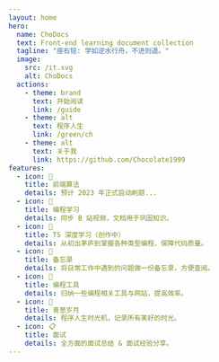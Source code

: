 ```yaml
---
layout: home
hero:
  name: ChoDocs
  text: Front-end learning document collection
  tagline: "座右铭: 学如逆水行舟，不进则退。"
  image:
    src: /it.svg
    alt: ChoDocs
  actions:
    - theme: brand
      text: 开始阅读
      link: /guide
    - theme: alt
      text: 程序人生
      link: /green/ch
    - theme: alt
      text: 关于我
      link: https://github.com/Chocolate1999
features:
  - icon: 📓
    title: 前端算法
    details: 预计 2023 年正式启动刷题...
  - icon: 💬
    title: 编程学习
    details: 同步 B 站视频，文档用于巩固知识。
  - icon: 🚩
    title: TS 深度学习（创作中）
    details: 从初出茅庐到掌握各种类型编程，保障代码质量。
  - icon: 🚚
    title: 备忘录
    details: 将日常工作中遇到的问题做一份备忘录，方便查阅。
  - icon: 🔧
    title: 编程工具
    details: 归纳一些编程相关工具与网站，提高效率。
  - icon: 🌱
    title: 青葱岁月
    details: 程序人生时光机，记录所有美好的时光。
  - icon: 📋
    title: 面试
    details: 全方面的面试总结 & 面试经验分享。
---
```


<script setup>
import {
  VPTeamPage,
  VPTeamPageTitle,
  VPTeamMembers
} from 'vitepress/theme';
import { icons } from './public/socialIcons';

const members = [
  {
    avatar: 'https://www.github.com/Chocolate1999.png',
    name: 'Choi Yang',
    title: 'open source developer, creator of ChoDocs.',
    links: [
      { icon: 'github', link: 'https://github.com/Chocolate1999' },
      { icon: 'twitter', link: 'https://twitter.com/ycyChocolate' },
      {
       icon: { svg: icons.bilibili } ,link: "https://space.bilibili.com/351534170",
      },
    ]
  },
  {
    avatar: 'https://www.github.com/HearLing.png',
    name: 'HearLing',
    title: 'Open Source Contributor',
    links: [
      { icon: 'github', link: 'https://github.com/HearLing' },
      {
       icon: { svg: icons.bilibili } ,link: "https://space.bilibili.com/201738571",
      },
    ]
  },
  {
    avatar: 'https://www.github.com/holazz.png',
    name: 'holazz',
    title: '@element-plus',
    links: [
      { icon: 'github', link: 'https://github.com/holazz' },
      { icon: 'twitter', link: 'https://twitter.com/holazz1208' },
    ]
  },
]
</script>

<VPTeamPage>
  <VPTeamPageTitle>
    <template #title>
      感谢以下所有人的贡献与参与
    </template>
    <template #lead>
      以下排名不分先后（参与或主动提 PR 申请加入）
    </template>
  </VPTeamPageTitle>
  <VPTeamMembers
    :members="members"
  />
</VPTeamPage>
